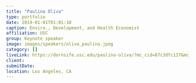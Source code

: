 ```yaml
---
title: "Paulina Oliva"
type: portfolio
date: 2019-01-01T01:01:10
caption: Enviro., Development, and Health Economist
affiliation: USC
group: Keynote speaker
image: images/speakers/oliva_paulina.jpeg
category: []
liveLink: https://dornsife.usc.edu/paulina-oliva/?mc_cid=87c3dfc137&mc_eid=ed83acf6a7
client:
submitDate:
location: Los Angeles, CA
---
```

